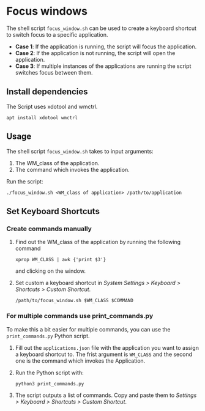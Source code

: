 # Focus windows 
The shell script `focus_window.sh` can be used to create a keyboard shortcut to switch focus to a specific application.

- **Case 1**: If the application is running, the script will focus the application.
- **Case 2**: If the application is not running, the script will open the application.
- **Case 3**: If multiple instances of the applications are running the script switches focus between them.

## Install dependencies
The Script uses xdotool and wmctrl.

`apt install xdotool wmctrl`

## Usage

The shell script `focus_window.sh` takes to input arguments:
1. The WM\_class of the application.
2. The command which invokes the application.

Run the script:

`./focus_window.sh <WM_class of application> /path/to/application`

## Set Keyboard Shortcuts
### Create commands manually

1. Find out the WM\_class of the application by running the following command 

   `xprop WM_CLASS | awk {'print $3'}` 
   
   and clicking on the window.
   
2. Set custom a keyboard shortcut in *System Settings > Keyboard > Shortcuts > Custom Shortcut*.

   `/path/to/focus_window.sh $WM_CLASS $COMMAND`

### For multiple commands use print\_commands.py
To make this a bit easier for multiple commands, you can use the `print_commands.py` Python script.

1. Fill out the `applications.json` file with the application you want to assign a keyboard shortcut to. The frist argument is `WM_CLASS` and the second one is the command which invokes the Application.
2. Run the Python script with: 

   `python3 print_commands.py`

3. The script outputs a list of commands. Copy and paste them to *Settings > Keyboard > Shortcuts > Custom Shortcut*.
 


